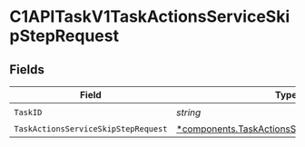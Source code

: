# C1APITaskV1TaskActionsServiceSkipStepRequest


## Fields

| Field                                                                                                         | Type                                                                                                          | Required                                                                                                      | Description                                                                                                   |
| ------------------------------------------------------------------------------------------------------------- | ------------------------------------------------------------------------------------------------------------- | ------------------------------------------------------------------------------------------------------------- | ------------------------------------------------------------------------------------------------------------- |
| `TaskID`                                                                                                      | *string*                                                                                                      | :heavy_check_mark:                                                                                            | N/A                                                                                                           |
| `TaskActionsServiceSkipStepRequest`                                                                           | [*components.TaskActionsServiceSkipStepRequest](../../models/components/taskactionsserviceskipsteprequest.md) | :heavy_minus_sign:                                                                                            | N/A                                                                                                           |